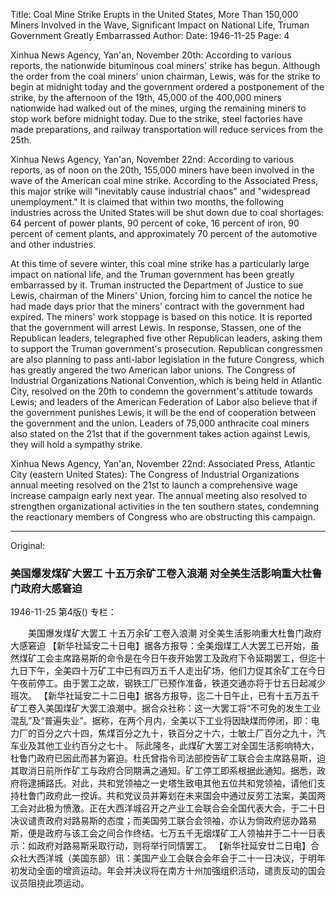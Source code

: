 Title: Coal Mine Strike Erupts in the United States, More Than 150,000 Miners Involved in the Wave, Significant Impact on National Life, Truman Government Greatly Embarrassed
Author:
Date: 1946-11-25
Page: 4

Xinhua News Agency, Yan'an, November 20th: According to various reports, the nationwide bituminous coal miners' strike has begun. Although the order from the coal miners' union chairman, Lewis, was for the strike to begin at midnight today and the government ordered a postponement of the strike, by the afternoon of the 19th, 45,000 of the 400,000 miners nationwide had walked out of the mines, urging the remaining miners to stop work before midnight today. Due to the strike, steel factories have made preparations, and railway transportation will reduce services from the 25th.

Xinhua News Agency, Yan'an, November 22nd: According to various reports, as of noon on the 20th, 155,000 miners have been involved in the wave of the American coal mine strike. According to the Associated Press, this major strike will "inevitably cause industrial chaos" and "widespread unemployment." It is claimed that within two months, the following industries across the United States will be shut down due to coal shortages: 64 percent of power plants, 90 percent of coke, 16 percent of iron, 90 percent of cement plants, and approximately 70 percent of the automotive and other industries.

At this time of severe winter, this coal mine strike has a particularly large impact on national life, and the Truman government has been greatly embarrassed by it. Truman instructed the Department of Justice to sue Lewis, chairman of the Miners' Union, forcing him to cancel the notice he had made days prior that the miners' contract with the government had expired. The miners' work stoppage is based on this notice. It is reported that the government will arrest Lewis. In response, Stassen, one of the Republican leaders, telegraphed five other Republican leaders, asking them to support the Truman government's prosecution. Republican congressmen are also planning to pass anti-labor legislation in the future Congress, which has greatly angered the two American labor unions. The Congress of Industrial Organizations National Convention, which is being held in Atlantic City, resolved on the 20th to condemn the government's attitude towards Lewis; and leaders of the American Federation of Labor also believe that if the government punishes Lewis, it will be the end of cooperation between the government and the union. Leaders of 75,000 anthracite coal miners also stated on the 21st that if the government takes action against Lewis, they will hold a sympathy strike.

Xinhua News Agency, Yan'an, November 22nd: Associated Press, Atlantic City (eastern United States): The Congress of Industrial Organizations annual meeting resolved on the 21st to launch a comprehensive wage increase campaign early next year. The annual meeting also resolved to strengthen organizational activities in the ten southern states, condemning the reactionary members of Congress who are obstructing this campaign.



<hr /> 

Original: 


### 美国爆发煤矿大罢工  十五万余矿工卷入浪潮  对全美生活影响重大杜鲁门政府大感窘迫

1946-11-25
第4版()
专栏：

　　美国爆发煤矿大罢工
    十五万余矿工卷入浪潮
    对全美生活影响重大杜鲁门政府大感窘迫
    【新华社延安二十日电】据各方报导：全美烟煤工人大罢工已开始，虽然煤矿工会主席路易斯的命令是在今日午夜开始罢工及政府下令延期罢工，但迄十九日下午，全美四十万矿工中已有四万五千人走出矿场，他们力促其余矿工在今日午夜前停工。由于罢工之故，钢铁工厂已预作准备，铁道交通亦将于廿五日起减少班次。
    【新华社延安二十二日电】据各方报导，迄二十日午止，已有十五万五千矿工卷入美国煤矿大罢工浪潮中。据合众社称：这一大罢工将“不可免的发生工业混乱”及“普遍失业”。据称，在两个月内，全美以下工业将因缺煤而停闭，即：电力厂的百分之六十四，焦煤百分之九十，铁百分之十六，士敏土厂百分之九十，汽车业及其他工业约百分之七十。
    际此隆冬，此煤矿大罢工对全国生活影响特大，杜鲁门政府已因此而甚为窘迫。杜氏曾指令司法部控告矿工联合会主席路易斯，迫其取消日前所作矿工与政府合同期满之通知。矿工停工即系根据此通知。据悉，政府将逮捕路氏。对此，共和党领袖之一史塔生致电其他五位共和党领袖，请他们支持杜鲁门政府此一控诉。共和党议员并筹划在未来国会中通过反劳工法案，美国两工会对此极为愤激。正在大西洋城召开之产业工会联合会全国代表大会，于二十日决议谴责政府对路易斯的态度；而美国劳工联合会领袖，亦认为倘政府惩办路易斯，便是政府与该工会之间合作终结。七万五千无烟煤矿工人领袖并于二十一日表示：如政府对路易斯采取行动，则将举行同情罢工。
    【新华社延安廿二日电】合众社大西洋城（美国东部）讯：美国产业工会联合会年会于二十一日决议，于明年初发动全面的增资运动。年会并决议将在南方十州加强组织活动，谴责反动的国会议员阻挠此项运动。
